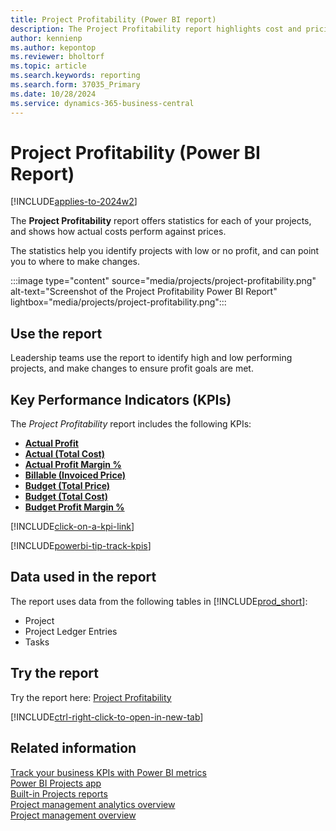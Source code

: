 ```yaml
---
title: Project Profitability (Power BI report)
description: The Project Profitability report highlights cost and pricing information for each project.
author: kennienp
ms.author: kepontop
ms.reviewer: bholtorf
ms.topic: article
ms.search.keywords: reporting
ms.search.form: 37035_Primary
ms.date: 10/28/2024
ms.service: dynamics-365-business-central
---
```


# Project Profitability (Power BI Report)

[!INCLUDE[applies-to-2024w2](includes/applies-to-2024w2.md)]

The **Project Profitability** report offers statistics for each of your projects, and shows how actual costs perform against prices.

The statistics help you identify projects with low or no profit, and can point you to where to make changes.

:::image type="content" source="media/projects/project-profitability.png" alt-text="Screenshot of the Project Profitability Power BI Report" lightbox="media/projects/project-profitability.png":::

## Use the report

Leadership teams use the report to identify high and low performing projects, and make changes to ensure profit goals are met.

## Key Performance Indicators (KPIs)

The *Project Profitability* report includes the following KPIs:

- [**Actual Profit**](projects-powerbi-kpis.md#actual-profit)
- [**Actual (Total Cost)**](projects-powerbi-kpis.md#actual-total-cost)
- [**Actual Profit Margin %**](projects-powerbi-kpis.md#actual-profit-margin-)
- [**Billable (Invoiced Price)**](projects-powerbi-kpis.md#billable-invoiced-price)
- [**Budget (Total Price)**](projects-powerbi-kpis.md#budget-total-price)
- [**Budget (Total Cost)**](projects-powerbi-kpis.md#budget-total-cost)
- [**Budget Profit Margin %**](projects-powerbi-kpis.md#budget-profit-margin-)

[!INCLUDE[click-on-a-kpi-link](includes/click-on-a-kpi-link.md)] 

[!INCLUDE[powerbi-tip-track-kpis](includes/powerbi-tip-track-kpis.md)]

## Data used in the report

The report uses data from the following tables in [!INCLUDE[prod_short](includes/prod_short.md)]:

- Project
- Project Ledger Entries
- Tasks

## Try the report

Try the report here: [Project Profitability](https://businesscentral.dynamics.com?page=37035)

[!INCLUDE[ctrl-right-click-to-open-in-new-tab](includes/ctrl-right-click-to-open-in-new-tab.md)]

## Related information

[Track your business KPIs with Power BI metrics](track-kpis-with-power-bi-metrics.md)  
[Power BI Projects app](projects-powerbi-app.md)  
[Built-in Projects reports](project-reports.md)  
[Project management analytics overview](projects-analytics-overview.md)  
[Project management overview](projects-manage-projects.md)
